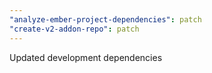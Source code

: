 ```yaml
---
"analyze-ember-project-dependencies": patch
"create-v2-addon-repo": patch
---
```


Updated development dependencies
